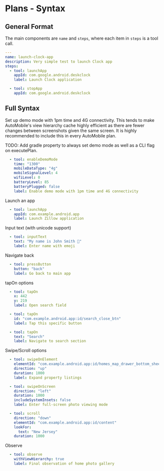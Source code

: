 # Plans - Syntax

## General Format

The main components are `name` and `steps`, where each item in `steps` is a tool call.
```yaml
---
name: launch-clock-app
description: Very simple test to launch Clock app
steps:
  - tool: launchApp
    appId: com.google.android.deskclock
    label: Launch Clock application

  - tool: stopApp
    appId: com.google.android.deskclock
```

## Full Syntax

Set up demo mode with 1pm time and 4G connectivity. This tends to make AutoMobile's view hierarchy cache highly efficient
as there are fewer changes between screenshots given the same screen. It is highly recommended to include this in every
AutoMobile plan.

TODO: Add gradle property to always set demo mode as well as a CLI flag on executePlan.

```yaml
  - tool: enableDemoMode
    time: "1300"
    mobileDataType: "4g"
    mobileSignalLevel: 4
    wifiLevel: 0
    batteryLevel: 85
    batteryPlugged: false
    label: Enable demo mode with 1pm time and 4G connectivity
```

Launch an app

```yaml
  - tool: launchApp
    appId: com.example.android.app
    label: Launch Zillow application
```

Input text (with unicode support)

```yaml
  - tool: inputText
    text: "My name is John Smith 🎉"
    label: Enter name with emoji
```

Navigate back

```yaml
  - tool: pressButton
    button: "back"
    label: Go back to main app
```

tapOn options

```yaml
  - tool: tapOn
    x: 442
    y: 219
    label: Open search field

  - tool: tapOn
    id: "com.example.android.app:id/search_close_btn"
    label: Tap this specific button

  - tool: tapOn
    text: "Search"
    label: Navigate to search section
```

Swipe/Scroll options

```yaml
  - tool: swipeOnElement
    elementId: "com.example.android.app:id/homes_map_drawer_bottom_sheet"
    direction: "up"
    duration: 1000
    label: Expand property listings

  - tool: swipeOnScreen
    direction: "left"
    duration: 1000
    includeSystemInsets: false
    label: Enter full-screen photo viewing mode

  - tool: scroll
    direction: "down"
    elementId: "com.example.android.app:id/content"
    lookFor:
      text: "New Jersey"
    duration: 1000
```

Observe

```yaml
  - tool: observe
    withViewHierarchy: true
    label: Final observation of home photo gallery
```
